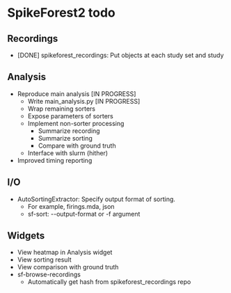 # SpikeForest2 todo

## Recordings

* [DONE] spikeforest_recordings: Put objects at each study set and study

## Analysis

* Reproduce main analysis [IN PROGRESS]
    - Write main_analysis.py [IN PROGRESS]
    - Wrap remaining sorters
    - Expose parameters of sorters
    - Implement non-sorter processing
        - Summarize recording
        - Summarize sorting
        - Compare with ground truth
    - Interface with slurm (hither)
* Improved timing reporting

## I/O

* AutoSortingExtractor: Specify output format of sorting.
    - For example, firings.mda, json
    - sf-sort: --output-format or -f argument

## Widgets

* View heatmap in Analysis widget
* View sorting result
* View comparison with ground truth
* sf-browse-recordings
    - Automatically get hash from spikeforest_recordings repo